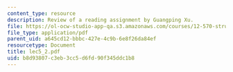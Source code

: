 ```yaml
---
content_type: resource
description: Review of a reading assignment by Guangping Xu.
file: https://ol-ocw-studio-app-qa.s3.amazonaws.com/courses/12-570-structure-and-dynamics-of-the-cmb-region-spring-2004/b8d93807c3eb3cc5d6fd90f345ddc1b8_lec5_2.pdf
file_type: application/pdf
parent_uid: a645cd12-bbbc-427e-4c9b-6e8f26da84ef
resourcetype: Document
title: lec5_2.pdf
uid: b8d93807-c3eb-3cc5-d6fd-90f345ddc1b8
---
```

